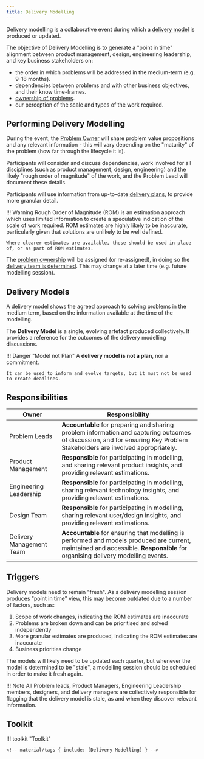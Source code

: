 ```yaml
---
title: Delivery Modelling
---
```


Delivery modelling is a collaborative event during which a [delivery model](#delivery-models) is produced or updated. 

The objective of Delivery Modelling is to generate a "point in time" alignment between product management, design, engineering leadership, and key business stakeholders on:

- the order in which problems will be addressed in the medium-term (e.g. 9-18 months). 
- dependencies between problems and with other business objectives, and their know time-frames.
- [ownership of problems](../Problem-Ownership.md).
- our perception of the scale and types of the work required.

## Performing Delivery Modelling

During the event, the [Problem Owner](../Problem-Ownership.md#problem-owner) will share problem value propositions and any relevant information - this will vary depending on the "maturity" of the problem (how far through the lifecycle it is).

Participants will consider and discuss dependencies, work involved for all disciplines (such as product management, design, engineering) and the likely "rough order of magnitude" of the work, and the Problem Lead will document these details.

Participants will use information from up-to-date [delivery plans](Delivery-Planning.md#delivery-plans), to provide more granular detail.

!!! Warning
    Rough Order of Magnitude (ROM) is an estimation approach which uses limited information to create a speculative indication of the scale of work required. ROM estimates are highly likely to be inaccurate, particularly given that solutions are unlikely to be well defined.

    Where clearer estimates are available, these should be used in place of, or as part of ROM estimates.

The [problem ownership](../Problem-Ownership.md) will be assigned (or re-assigned), in doing so the [delivery team is determined](../Problem-Ownership.md/#delivery-team). This may change at a later time (e.g. future modelling session).

## Delivery Models

A delivery model shows the agreed approach to solving problems in the medium term, based on the information available at the time of the modelling.

The **Delivery Model** is a single, evolving artefact produced collectively. It provides a reference for the outcomes of the delivery modelling discussions.

!!! Danger "Model not Plan"
    A **delivery model is not a plan**, nor a commitment. 
    
    It can be used to inform and evolve targets, but it must not be used to create deadlines.

## Responsibilities

| Owner                     | Responsibility |
|---|---|
| Problem Leads             | **Accountable** for preparing and sharing problem information and capturing outcomes of discussion, and for ensuring Key Problem Stakeholders are involved appropriately.
| Product Management        | **Responsible** for participating in modelling, and sharing relevant product insights, and providing relevant estimations. |
| Engineering Leadership    | **Responsible** for participating in modelling, sharing relevant technology insights, and providing relevant estimations. |
| Design Team               | **Responsible** for participating in modelling, sharing relevant user/design insights, and providing relevant estimations. |
| Delivery Management Team  | **Accountable** for ensuring that modelling is performed and models produced are current, maintained and accessible. **Responsible** for organising delivery modelling events. |

## Triggers

Delivery models need to remain "fresh". As a delivery modelling session produces "point in time" view, this may become outdated due to a number of factors, such as:

1. Scope of work changes, indicating the ROM estimates are inaccurate
2. Problems are broken down and can be prioritised and solved independently
3. More granular estimates are produced, indicating the ROM estimates are inaccurate
4. Business priorities change

The models will likely need to be updated each quarter, but whenever the model is determined to be "stale", a modelling session should be scheduled in order to make it fresh again.

!!! Note
    All Problem leads, Product Managers, Engineering Leadership members, designers, and delivery managers are collectively responsible for flagging that the delivery model is stale, as and when they discover relevant information.

## Toolkit 

!!! toolkit "Toolkit"

    <!-- material/tags { include: [Delivery Modelling] } -->
